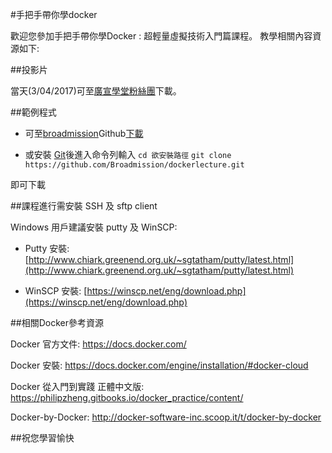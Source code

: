#手把手帶你學docker  
  
  
歡迎您參加手把手帶你學Docker : 超輕量虛擬技術入門篇課程。
教學相關內容資源如下:
  
  
  
##投影片  
  
當天(3/04/2017)可至[廣宣學堂粉絲團](https://www.facebook.com/broadmission/)下載。
  
  
##範例程式
  
- 可至[broadmission](https://github.com/Broadmission/dockerlecture)Github[下載](https://github.com/Broadmission/dockerlecture/blob/master/basic_docker_workshop_03042017.zip?raw=true)  

- 或安裝 [Git](https://zh.wikipedia.org/wiki/Git)後進入命令列輸入
  `cd 欲安裝路徑`
  `git clone https://github.com/Broadmission/dockerlecture.git`  
  
即可下載
  
  
##課程進行需安裝 SSH 及 sftp client
  
Windows 用戶建議安裝 putty 及 WinSCP:  

- Putty 安裝: [http://www.chiark.greenend.org.uk/~sgtatham/putty/latest.html](http://www.chiark.greenend.org.uk/~sgtatham/putty/latest.html)  

- WinSCP 安裝: [https://winscp.net/eng/download.php](https://winscp.net/eng/download.php)
  
  
##相關Docker參考資源
  
Docker 官方文件: https://docs.docker.com/  

Docker 安裝: https://docs.docker.com/engine/installation/#docker-cloud  

Docker 從入門到實踐 正體中文版: https://philipzheng.gitbooks.io/docker_practice/content/  

Docker-by-Docker:  http://docker-software-inc.scoop.it/t/docker-by-docker  

  
##祝您學習愉快
